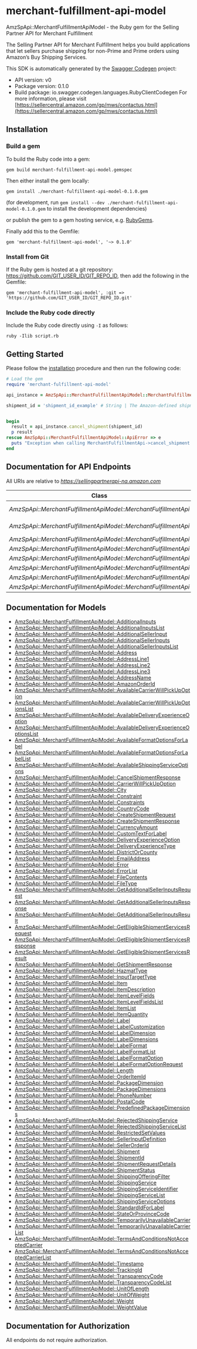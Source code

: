 # merchant-fulfillment-api-model

AmzSpApi::MerchantFulfillmentApiModel - the Ruby gem for the Selling Partner API for Merchant Fulfillment

The Selling Partner API for Merchant Fulfillment helps you build applications that let sellers purchase shipping for non-Prime and Prime orders using Amazon’s Buy Shipping Services.

This SDK is automatically generated by the [Swagger Codegen](https://github.com/swagger-api/swagger-codegen) project:

- API version: v0
- Package version: 0.1.0
- Build package: io.swagger.codegen.languages.RubyClientCodegen
For more information, please visit [https://sellercentral.amazon.com/gp/mws/contactus.html](https://sellercentral.amazon.com/gp/mws/contactus.html)

## Installation

### Build a gem

To build the Ruby code into a gem:

```shell
gem build merchant-fulfillment-api-model.gemspec
```

Then either install the gem locally:

```shell
gem install ./merchant-fulfillment-api-model-0.1.0.gem
```
(for development, run `gem install --dev ./merchant-fulfillment-api-model-0.1.0.gem` to install the development dependencies)

or publish the gem to a gem hosting service, e.g. [RubyGems](https://rubygems.org/).

Finally add this to the Gemfile:

    gem 'merchant-fulfillment-api-model', '~> 0.1.0'

### Install from Git

If the Ruby gem is hosted at a git repository: https://github.com/GIT_USER_ID/GIT_REPO_ID, then add the following in the Gemfile:

    gem 'merchant-fulfillment-api-model', :git => 'https://github.com/GIT_USER_ID/GIT_REPO_ID.git'

### Include the Ruby code directly

Include the Ruby code directly using `-I` as follows:

```shell
ruby -Ilib script.rb
```

## Getting Started

Please follow the [installation](#installation) procedure and then run the following code:
```ruby
# Load the gem
require 'merchant-fulfillment-api-model'

api_instance = AmzSpApi::MerchantFulfillmentApiModel::MerchantFulfillmentApi.new

shipment_id = 'shipment_id_example' # String | The Amazon-defined shipment identifier for the shipment to cancel.


begin
  result = api_instance.cancel_shipment(shipment_id)
  p result
rescue AmzSpApi::MerchantFulfillmentApiModel::ApiError => e
  puts "Exception when calling MerchantFulfillmentApi->cancel_shipment: #{e}"
end

```

## Documentation for API Endpoints

All URIs are relative to *https://sellingpartnerapi-na.amazon.com*

Class | Method | HTTP request | Description
------------ | ------------- | ------------- | -------------
*AmzSpApi::MerchantFulfillmentApiModel::MerchantFulfillmentApi* | [**cancel_shipment**](docs/MerchantFulfillmentApi.md#cancel_shipment) | **DELETE** /mfn/v0/shipments/{shipmentId} | 
*AmzSpApi::MerchantFulfillmentApiModel::MerchantFulfillmentApi* | [**cancel_shipment_old**](docs/MerchantFulfillmentApi.md#cancel_shipment_old) | **PUT** /mfn/v0/shipments/{shipmentId}/cancel | 
*AmzSpApi::MerchantFulfillmentApiModel::MerchantFulfillmentApi* | [**create_shipment**](docs/MerchantFulfillmentApi.md#create_shipment) | **POST** /mfn/v0/shipments | 
*AmzSpApi::MerchantFulfillmentApiModel::MerchantFulfillmentApi* | [**get_additional_seller_inputs**](docs/MerchantFulfillmentApi.md#get_additional_seller_inputs) | **POST** /mfn/v0/additionalSellerInputs | 
*AmzSpApi::MerchantFulfillmentApiModel::MerchantFulfillmentApi* | [**get_additional_seller_inputs_old**](docs/MerchantFulfillmentApi.md#get_additional_seller_inputs_old) | **POST** /mfn/v0/sellerInputs | 
*AmzSpApi::MerchantFulfillmentApiModel::MerchantFulfillmentApi* | [**get_eligible_shipment_services**](docs/MerchantFulfillmentApi.md#get_eligible_shipment_services) | **POST** /mfn/v0/eligibleShippingServices | 
*AmzSpApi::MerchantFulfillmentApiModel::MerchantFulfillmentApi* | [**get_eligible_shipment_services_old**](docs/MerchantFulfillmentApi.md#get_eligible_shipment_services_old) | **POST** /mfn/v0/eligibleServices | 
*AmzSpApi::MerchantFulfillmentApiModel::MerchantFulfillmentApi* | [**get_shipment**](docs/MerchantFulfillmentApi.md#get_shipment) | **GET** /mfn/v0/shipments/{shipmentId} | 


## Documentation for Models

 - [AmzSpApi::MerchantFulfillmentApiModel::AdditionalInputs](docs/AdditionalInputs.md)
 - [AmzSpApi::MerchantFulfillmentApiModel::AdditionalInputsList](docs/AdditionalInputsList.md)
 - [AmzSpApi::MerchantFulfillmentApiModel::AdditionalSellerInput](docs/AdditionalSellerInput.md)
 - [AmzSpApi::MerchantFulfillmentApiModel::AdditionalSellerInputs](docs/AdditionalSellerInputs.md)
 - [AmzSpApi::MerchantFulfillmentApiModel::AdditionalSellerInputsList](docs/AdditionalSellerInputsList.md)
 - [AmzSpApi::MerchantFulfillmentApiModel::Address](docs/Address.md)
 - [AmzSpApi::MerchantFulfillmentApiModel::AddressLine1](docs/AddressLine1.md)
 - [AmzSpApi::MerchantFulfillmentApiModel::AddressLine2](docs/AddressLine2.md)
 - [AmzSpApi::MerchantFulfillmentApiModel::AddressLine3](docs/AddressLine3.md)
 - [AmzSpApi::MerchantFulfillmentApiModel::AddressName](docs/AddressName.md)
 - [AmzSpApi::MerchantFulfillmentApiModel::AmazonOrderId](docs/AmazonOrderId.md)
 - [AmzSpApi::MerchantFulfillmentApiModel::AvailableCarrierWillPickUpOption](docs/AvailableCarrierWillPickUpOption.md)
 - [AmzSpApi::MerchantFulfillmentApiModel::AvailableCarrierWillPickUpOptionsList](docs/AvailableCarrierWillPickUpOptionsList.md)
 - [AmzSpApi::MerchantFulfillmentApiModel::AvailableDeliveryExperienceOption](docs/AvailableDeliveryExperienceOption.md)
 - [AmzSpApi::MerchantFulfillmentApiModel::AvailableDeliveryExperienceOptionsList](docs/AvailableDeliveryExperienceOptionsList.md)
 - [AmzSpApi::MerchantFulfillmentApiModel::AvailableFormatOptionsForLabel](docs/AvailableFormatOptionsForLabel.md)
 - [AmzSpApi::MerchantFulfillmentApiModel::AvailableFormatOptionsForLabelList](docs/AvailableFormatOptionsForLabelList.md)
 - [AmzSpApi::MerchantFulfillmentApiModel::AvailableShippingServiceOptions](docs/AvailableShippingServiceOptions.md)
 - [AmzSpApi::MerchantFulfillmentApiModel::CancelShipmentResponse](docs/CancelShipmentResponse.md)
 - [AmzSpApi::MerchantFulfillmentApiModel::CarrierWillPickUpOption](docs/CarrierWillPickUpOption.md)
 - [AmzSpApi::MerchantFulfillmentApiModel::City](docs/City.md)
 - [AmzSpApi::MerchantFulfillmentApiModel::Constraint](docs/Constraint.md)
 - [AmzSpApi::MerchantFulfillmentApiModel::Constraints](docs/Constraints.md)
 - [AmzSpApi::MerchantFulfillmentApiModel::CountryCode](docs/CountryCode.md)
 - [AmzSpApi::MerchantFulfillmentApiModel::CreateShipmentRequest](docs/CreateShipmentRequest.md)
 - [AmzSpApi::MerchantFulfillmentApiModel::CreateShipmentResponse](docs/CreateShipmentResponse.md)
 - [AmzSpApi::MerchantFulfillmentApiModel::CurrencyAmount](docs/CurrencyAmount.md)
 - [AmzSpApi::MerchantFulfillmentApiModel::CustomTextForLabel](docs/CustomTextForLabel.md)
 - [AmzSpApi::MerchantFulfillmentApiModel::DeliveryExperienceOption](docs/DeliveryExperienceOption.md)
 - [AmzSpApi::MerchantFulfillmentApiModel::DeliveryExperienceType](docs/DeliveryExperienceType.md)
 - [AmzSpApi::MerchantFulfillmentApiModel::DistrictOrCounty](docs/DistrictOrCounty.md)
 - [AmzSpApi::MerchantFulfillmentApiModel::EmailAddress](docs/EmailAddress.md)
 - [AmzSpApi::MerchantFulfillmentApiModel::Error](docs/Error.md)
 - [AmzSpApi::MerchantFulfillmentApiModel::ErrorList](docs/ErrorList.md)
 - [AmzSpApi::MerchantFulfillmentApiModel::FileContents](docs/FileContents.md)
 - [AmzSpApi::MerchantFulfillmentApiModel::FileType](docs/FileType.md)
 - [AmzSpApi::MerchantFulfillmentApiModel::GetAdditionalSellerInputsRequest](docs/GetAdditionalSellerInputsRequest.md)
 - [AmzSpApi::MerchantFulfillmentApiModel::GetAdditionalSellerInputsResponse](docs/GetAdditionalSellerInputsResponse.md)
 - [AmzSpApi::MerchantFulfillmentApiModel::GetAdditionalSellerInputsResult](docs/GetAdditionalSellerInputsResult.md)
 - [AmzSpApi::MerchantFulfillmentApiModel::GetEligibleShipmentServicesRequest](docs/GetEligibleShipmentServicesRequest.md)
 - [AmzSpApi::MerchantFulfillmentApiModel::GetEligibleShipmentServicesResponse](docs/GetEligibleShipmentServicesResponse.md)
 - [AmzSpApi::MerchantFulfillmentApiModel::GetEligibleShipmentServicesResult](docs/GetEligibleShipmentServicesResult.md)
 - [AmzSpApi::MerchantFulfillmentApiModel::GetShipmentResponse](docs/GetShipmentResponse.md)
 - [AmzSpApi::MerchantFulfillmentApiModel::HazmatType](docs/HazmatType.md)
 - [AmzSpApi::MerchantFulfillmentApiModel::InputTargetType](docs/InputTargetType.md)
 - [AmzSpApi::MerchantFulfillmentApiModel::Item](docs/Item.md)
 - [AmzSpApi::MerchantFulfillmentApiModel::ItemDescription](docs/ItemDescription.md)
 - [AmzSpApi::MerchantFulfillmentApiModel::ItemLevelFields](docs/ItemLevelFields.md)
 - [AmzSpApi::MerchantFulfillmentApiModel::ItemLevelFieldsList](docs/ItemLevelFieldsList.md)
 - [AmzSpApi::MerchantFulfillmentApiModel::ItemList](docs/ItemList.md)
 - [AmzSpApi::MerchantFulfillmentApiModel::ItemQuantity](docs/ItemQuantity.md)
 - [AmzSpApi::MerchantFulfillmentApiModel::Label](docs/Label.md)
 - [AmzSpApi::MerchantFulfillmentApiModel::LabelCustomization](docs/LabelCustomization.md)
 - [AmzSpApi::MerchantFulfillmentApiModel::LabelDimension](docs/LabelDimension.md)
 - [AmzSpApi::MerchantFulfillmentApiModel::LabelDimensions](docs/LabelDimensions.md)
 - [AmzSpApi::MerchantFulfillmentApiModel::LabelFormat](docs/LabelFormat.md)
 - [AmzSpApi::MerchantFulfillmentApiModel::LabelFormatList](docs/LabelFormatList.md)
 - [AmzSpApi::MerchantFulfillmentApiModel::LabelFormatOption](docs/LabelFormatOption.md)
 - [AmzSpApi::MerchantFulfillmentApiModel::LabelFormatOptionRequest](docs/LabelFormatOptionRequest.md)
 - [AmzSpApi::MerchantFulfillmentApiModel::Length](docs/Length.md)
 - [AmzSpApi::MerchantFulfillmentApiModel::OrderItemId](docs/OrderItemId.md)
 - [AmzSpApi::MerchantFulfillmentApiModel::PackageDimension](docs/PackageDimension.md)
 - [AmzSpApi::MerchantFulfillmentApiModel::PackageDimensions](docs/PackageDimensions.md)
 - [AmzSpApi::MerchantFulfillmentApiModel::PhoneNumber](docs/PhoneNumber.md)
 - [AmzSpApi::MerchantFulfillmentApiModel::PostalCode](docs/PostalCode.md)
 - [AmzSpApi::MerchantFulfillmentApiModel::PredefinedPackageDimensions](docs/PredefinedPackageDimensions.md)
 - [AmzSpApi::MerchantFulfillmentApiModel::RejectedShippingService](docs/RejectedShippingService.md)
 - [AmzSpApi::MerchantFulfillmentApiModel::RejectedShippingServiceList](docs/RejectedShippingServiceList.md)
 - [AmzSpApi::MerchantFulfillmentApiModel::RestrictedSetValues](docs/RestrictedSetValues.md)
 - [AmzSpApi::MerchantFulfillmentApiModel::SellerInputDefinition](docs/SellerInputDefinition.md)
 - [AmzSpApi::MerchantFulfillmentApiModel::SellerOrderId](docs/SellerOrderId.md)
 - [AmzSpApi::MerchantFulfillmentApiModel::Shipment](docs/Shipment.md)
 - [AmzSpApi::MerchantFulfillmentApiModel::ShipmentId](docs/ShipmentId.md)
 - [AmzSpApi::MerchantFulfillmentApiModel::ShipmentRequestDetails](docs/ShipmentRequestDetails.md)
 - [AmzSpApi::MerchantFulfillmentApiModel::ShipmentStatus](docs/ShipmentStatus.md)
 - [AmzSpApi::MerchantFulfillmentApiModel::ShippingOfferingFilter](docs/ShippingOfferingFilter.md)
 - [AmzSpApi::MerchantFulfillmentApiModel::ShippingService](docs/ShippingService.md)
 - [AmzSpApi::MerchantFulfillmentApiModel::ShippingServiceIdentifier](docs/ShippingServiceIdentifier.md)
 - [AmzSpApi::MerchantFulfillmentApiModel::ShippingServiceList](docs/ShippingServiceList.md)
 - [AmzSpApi::MerchantFulfillmentApiModel::ShippingServiceOptions](docs/ShippingServiceOptions.md)
 - [AmzSpApi::MerchantFulfillmentApiModel::StandardIdForLabel](docs/StandardIdForLabel.md)
 - [AmzSpApi::MerchantFulfillmentApiModel::StateOrProvinceCode](docs/StateOrProvinceCode.md)
 - [AmzSpApi::MerchantFulfillmentApiModel::TemporarilyUnavailableCarrier](docs/TemporarilyUnavailableCarrier.md)
 - [AmzSpApi::MerchantFulfillmentApiModel::TemporarilyUnavailableCarrierList](docs/TemporarilyUnavailableCarrierList.md)
 - [AmzSpApi::MerchantFulfillmentApiModel::TermsAndConditionsNotAcceptedCarrier](docs/TermsAndConditionsNotAcceptedCarrier.md)
 - [AmzSpApi::MerchantFulfillmentApiModel::TermsAndConditionsNotAcceptedCarrierList](docs/TermsAndConditionsNotAcceptedCarrierList.md)
 - [AmzSpApi::MerchantFulfillmentApiModel::Timestamp](docs/Timestamp.md)
 - [AmzSpApi::MerchantFulfillmentApiModel::TrackingId](docs/TrackingId.md)
 - [AmzSpApi::MerchantFulfillmentApiModel::TransparencyCode](docs/TransparencyCode.md)
 - [AmzSpApi::MerchantFulfillmentApiModel::TransparencyCodeList](docs/TransparencyCodeList.md)
 - [AmzSpApi::MerchantFulfillmentApiModel::UnitOfLength](docs/UnitOfLength.md)
 - [AmzSpApi::MerchantFulfillmentApiModel::UnitOfWeight](docs/UnitOfWeight.md)
 - [AmzSpApi::MerchantFulfillmentApiModel::Weight](docs/Weight.md)
 - [AmzSpApi::MerchantFulfillmentApiModel::WeightValue](docs/WeightValue.md)


## Documentation for Authorization

 All endpoints do not require authorization.

